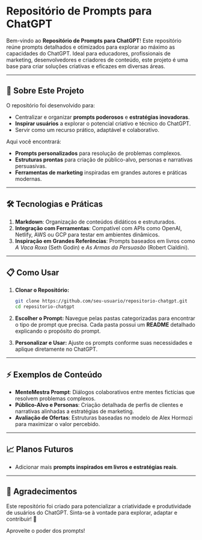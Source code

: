 # **Repositório de Prompts para ChatGPT**

Bem-vindo ao **Repositório de Prompts para ChatGPT**! Este repositório reúne prompts detalhados e otimizados para explorar ao máximo as capacidades do ChatGPT. Ideal para educadores, profissionais de marketing, desenvolvedores e criadores de conteúdo, este projeto é uma base para criar soluções criativas e eficazes em diversas áreas.

---

## **📖 Sobre Este Projeto**

O repositório foi desenvolvido para:
- Centralizar e organizar **prompts poderosos** e **estratégias inovadoras**.
- **Inspirar usuários** a explorar o potencial criativo e técnico do ChatGPT.
- Servir como um recurso prático, adaptável e colaborativo.

Aqui você encontrará:
- **Prompts personalizados** para resolução de problemas complexos.  
- **Estruturas prontas** para criação de público-alvo, personas e narrativas persuasivas.  
- **Ferramentas de marketing** inspiradas em grandes autores e práticas modernas.  

---

## **🛠 Tecnologias e Práticas**

1. **Markdown**: Organização de conteúdos didáticos e estruturados.  
2. **Integração com Ferramentas**: Compatível com APIs como OpenAI, Netlify, AWS ou GCP para testar em ambientes dinâmicos.  
3. **Inspiração em Grandes Referências**: Prompts baseados em livros como *A Vaca Roxa* (Seth Godin) e *As Armas da Persuasão* (Robert Cialdini).  

---

## **📋 Como Usar**

1. **Clonar o Repositório:**
   ```bash
   git clone https://github.com/seu-usuario/repositorio-chatgpt.git
   cd repositorio-chatgpt
   ```
2. **Escolher o Prompt:**
   Navegue pelas pastas categorizadas para encontrar o tipo de prompt que precisa. Cada pasta possui um **README** detalhado explicando o propósito do prompt.

3. **Personalizar e Usar:**
   Ajuste os prompts conforme suas necessidades e aplique diretamente no ChatGPT.

---

## **⚡ Exemplos de Conteúdo**
- **MenteMestra Prompt**: Diálogos colaborativos entre mentes fictícias que resolvem problemas complexos.  
- **Público-Alvo e Personas**: Criação detalhada de perfis de clientes e narrativas alinhadas a estratégias de marketing.  
- **Avaliação de Ofertas**: Estruturas baseadas no modelo de Alex Hormozi para maximizar o valor percebido.  

---

## **📈 Planos Futuros**
- Adicionar mais **prompts inspirados em livros e estratégias reais**.  

---

## **🌟 Agradecimentos**
Este repositório foi criado para potencializar a criatividade e produtividade de usuários do ChatGPT. Sinta-se à vontade para explorar, adaptar e contribuir! 🚀

Aproveite o poder dos prompts!
